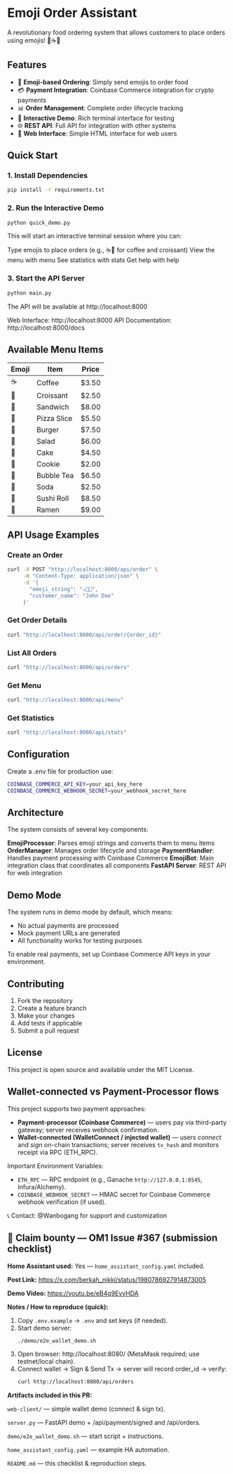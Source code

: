 # Emoji Order Assistant

A revolutionary food ordering system that allows customers to place orders using emojis! 🍕☕🥐

## Features

- 🎯 **Emoji-based Ordering**: Simply send emojis to order food
- 💳 **Payment Integration**: Coinbase Commerce integration for crypto payments
- 📊 **Order Management**: Complete order lifecycle tracking
- 🤖 **Interactive Demo**: Rich terminal interface for testing
- 🌐 **REST API**: Full API for integration with other systems
- 📱 **Web Interface**: Simple HTML interface for web users

## Quick Start

### 1. Install Dependencies

```bash
pip install -r requirements.txt
```

### 2. Run the Interactive Demo

```bash
python quick_demo.py
```
This will start an interactive terminal session where you can:

Type emojis to place orders (e.g., ☕🥐 for coffee and croissant)
View the menu with menu
See statistics with stats
Get help with help

### 3. Start the API Server

```bash
python main.py
```
The API will be available at http://localhost:8000

Web Interface: http://localhost:8000
API Documentation: http://localhost:8000/docs

## Available Menu Items

| Emoji | Item | Price |
|-------|------|-------|
| ☕ | Coffee | $3.50 |
| 🥐 | Croissant | $2.50 |
| 🥪 | Sandwich | $8.00 |
| 🍕 | Pizza Slice | $5.50 |
| 🍔 | Burger | $7.50 |
| 🥗 | Salad | $6.00 |
| 🍰 | Cake | $4.50 |
| 🍪 | Cookie | $2.00 |
| 🧋 | Bubble Tea | $6.50 |
| 🥤 | Soda | $2.50 |
| 🍣 | Sushi Roll | $8.50 |
| 🍜 | Ramen | $9.00 |


## API Usage Examples

### Create an Order

```bash
curl -X POST "http://localhost:8000/api/order" \
     -H "Content-Type: application/json" \
     -d '{
       "emoji_string": "☕🥐🍕",
       "customer_name": "John Doe"
     }'
```
### Get Order Details

```bash
curl "http://localhost:8000/api/order/{order_id}"
```

### List All Orders

```bash
curl "http://localhost:8000/api/orders"
```

### Get Menu

```bash
curl "http://localhost:8000/api/menu"
```

### Get Statistics

```bash
curl "http://localhost:8000/api/stats"
```

## Configuration

Create a .env file for production use:

```bash
COINBASE_COMMERCE_API_KEY=your_api_key_here
COINBASE_COMMERCE_WEBHOOK_SECRET=your_webhook_secret_here
```

## Architecture

The system consists of several key components:

**EmojiProcessor**: Parses emoji strings and converts them to menu items
**OrderManager**: Manages order lifecycle and storage
**PaymentHandler**: Handles payment processing with Coinbase Commerce
**EmojiBot**: Main integration class that coordinates all components
**FastAPI Server**: REST API for web integration

## Demo Mode

The system runs in demo mode by default, which means:

- No actual payments are processed
- Mock payment URLs are generated
- All functionality works for testing purposes

To enable real payments, set up Coinbase Commerce API keys in your environment.

## Contributing

1. Fork the repository
2. Create a feature branch
3. Make your changes
4. Add tests if applicable
5. Submit a pull request

## License

This project is open source and available under the MIT License.

## Wallet-connected vs Payment-Processor flows

This project supports two payment approaches:
- **Payment-processor (Coinbase Commerce)** — users pay via third-party gateway; server receives webhook confirmation.
- **Wallet-connected (WalletConnect / injected wallet)** — users *connect* and *sign* on-chain transactions; server receives `tx_hash` and monitors receipt via RPC (ETH_RPC).

Important Environment Variables:
- `ETH_RPC` — RPC endpoint (e.g., Ganache `http://127.0.0.1:8545`, Infura/Alchemy).
- `COINBASE_WEBHOOK_SECRET` — HMAC secret for Coinbase Commerce webhook verification (if used).

📞 Contact: @Wanbogang for support and customization

## 🏁 Claim bounty — OM1 Issue #367 (submission checklist)

**Home Assistant used:** Yes — `home_assistant_config.yaml` included.

**Post Link:** https://x.com/berkah_nikki/status/1980786927914873005

**Demo Video:** https://youtu.be/eB4q9EvyHDA

**Notes / How to reproduce (quick):**
1. Copy `.env.example` → `.env` and set keys (if needed).
2. Start demo server:
   ```bash
   ./demo/e2e_wallet_demo.sh
   ```
3. Open browser: http://localhost:8080/ (MetaMask required; use testnet/local chain).
4. Connect wallet → Sign & Send Tx → server will record order_id → verify:
   ```bash
   curl http://localhost:8080/api/orders
   ```
   
**Artifacts included in this PR:**

`web-client/` — simple wallet demo (connect & sign tx).

`server.py` — FastAPI demo + /api/payment/signed and /api/orders.

`demo/e2e_wallet_demo.sh` — start script + instructions.

`home_assistant_config.yaml` — example HA automation.

`README.md` — this checklist & reproduction steps.

